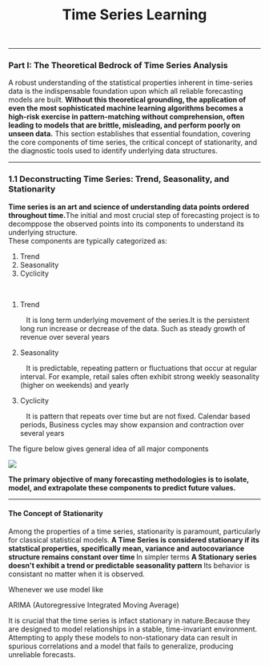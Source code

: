 <h1 align='center'> Time Series Learning </h1>
<br>
<hr>
<h3 align='left'>Part I: The Theoretical Bedrock of Time Series Analysis </h3>
<p>
    A robust understanding of the statistical properties inherent in time-series data is the indispensable foundation upon which all reliable forecasting models are built. <b> Without this theoretical grounding, the application of even the most sophisticated machine learning algorithms becomes a high-risk exercise in pattern-matching without comprehension, often leading to models that are brittle, misleading, and perform poorly on unseen data.</b> This section establishes that essential foundation, covering the core components of time series, the critical concept of stationarity, and the diagnostic tools used to identify underlying data structures.
</p>
<hr>
<h3 align='left'>1.1 Deconstructing Time Series: Trend, Seasonality, and Stationarity</h3>
<p>
    <b>Time series is an art and science of understanding data points ordered throughout time.</b>The initial and most crucial step of forecasting project is to decomppose the observed points into its components to understand its underlying structure.
    <br>
    These components are typically categorized as: 
    <ol>
        <li> Trend </li>
        <li> Seasonality </li>
        <li> Cyclicity </li>
    </ol>
</p>
<br>
<ol>
    <li> Trend </li> <p> &nbsp;&nbsp; It is long term underlying movement of the series.It is the persistent long run increase or decrease of the data. Such as steady growth of revenue over several years </p>
    <li> Seasonality </li><p>&nbsp;&nbsp; It is predictable, repeating pattern or fluctuations that occur at regular interval. For example, retail sales often exhibit strong weekly seasonality (higher on weekends) and yearly  </p>
    <li> Cyclicity </li><p>&nbsp;&nbsp; It is pattern that repeats over time but are not fixed. Calendar based periods, Business cycles may show expansion and contraction over several years </p>
</ol>

<p> The figure below gives general idea of all major components </p>
<img src='https://av-eks-blogoptimized.s3.amazonaws.com/98012Fig1Grph56227.png'>
<br>
<p><b>The primary objective of many forecasting methodologies is to isolate, model, and extrapolate these components to predict future values. </b></p>
<hr>
<h4> The Concept of Stationarity </h4>
<p>Among the properties of a time series, stationarity is paramount, particularly for classical statistical models. <b> A Time Series is considered stationary if its statstical properties, specifically mean, variance and autocovariance structure remains constant over time </b> In simpler terms <b> A Stationary series doesn't exhibit a trend or predictable seasonality pattern </b> Its behavior is consistant no matter when it is observed.</p>

<p> Whenever we use model like <p> ARIMA (Autoregressive Integrated Moving Average)</p> It is crucial that the time series is infact stationary in nature.Because they are designed to model relationships in a stable, time-invariant environment. Attempting to apply these models to non-stationary data can result in spurious correlations and a model that fails to generalize, producing unreliable forecasts.</p>